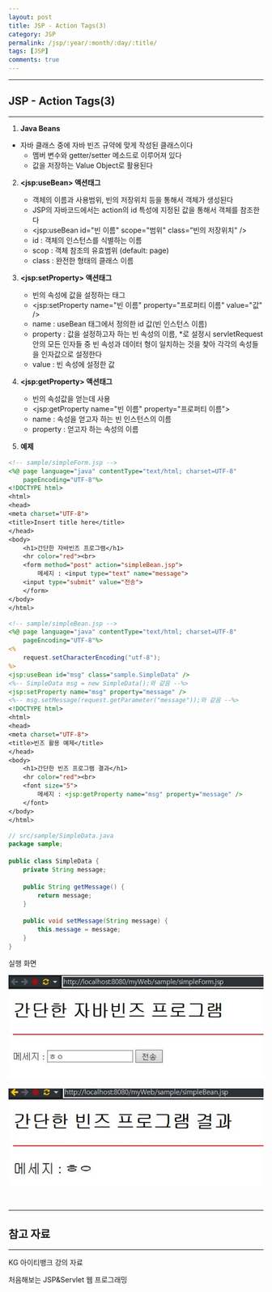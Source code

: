 ```yaml
---
layout: post
title: JSP - Action Tags(3)
category: JSP
permalink: /jsp/:year/:month/:day/:title/
tags: [JSP]
comments: true
---
```


---

## JSP - Action Tags(3)

---

1. **Java Beans**
* 자바 클래스 중에 자바 빈즈 규약에 맞게 작성된 클래스이다
   * 멤버 변수와 getter/setter 메소드로 이루어져 있다
   * 값을 저장하는 Value Object로 활용된다
   
2. **\<jsp:useBean\> 액션태그**

   * 객체의 이름과 사용범위, 빈의 저장위치 등을 통해서 객체가 생성된다
   * JSP의 자바코드에서는 action의 id 특성에 지정된 값을 통해서 객체를 참조한다
   * \<jsp:useBean id="빈 이름" scope="범위" class="빈의 저장위치" /\>
   * id : 객체의 인스턴스를 식별하는 이름
   * scop : 객체 참조의 유효범위 (default: page)
   * class : 완전한 형태의 클래스 이름
3. **\<jsp:setProperty\> 액션태그**
   * 빈의 속성에 값을 설정하는 태그
   * \<jsp:setProperty name="빈 이름" property="프로퍼티 이름" value="값" />
   * name : useBean 태그에서 정의한 id 값(빈 인스턴스 이름)
   * property : 값을 설정하고자 하는 빈 속성의 이름, *로 설정시 servletRequest 안의 모든 인자들 중 빈 속성과 데이터 형이 일치하는 것을 찾아 각각의 속성들을 인자값으로 설정한다
   * value : 빈 속성에 설정한 값
4. **\<jsp:getProperty\> 액션태그**
   * 빈의 속성값을 얻는데  사용
   * \<jsp:getProperty name="빈 이름" property="프로퍼티 이름"\>
   * name : 속성을 얻고자 하는 빈 인스턴스의 이름
   * property : 얻고자 하는 속성의 이름
5. **예제**

```jsp
<!-- sample/simpleForm.jsp -->
<%@ page language="java" contentType="text/html; charset=UTF-8"
    pageEncoding="UTF-8"%>
<!DOCTYPE html>
<html>
<head>
<meta charset="UTF-8">
<title>Insert title here</title>
</head>
<body>
	<h1>간단한 자바빈즈 프로그램</h1>
	<hr color="red"><br>
	<form method="post" action="simpleBean.jsp">
		메세지 : <input type="text" name="message">
	<input type="submit" value="전송">
	</form>
</body>
</html>
```

```jsp
<!-- sample/simpleBean.jsp -->
<%@ page language="java" contentType="text/html; charset=UTF-8"
    pageEncoding="UTF-8"%>
<%
	request.setCharacterEncoding("utf-8");
%>
<jsp:useBean id="msg" class="sample.SimpleData" />
<%-- SimpleData msg = new SimpleData();와 같음 --%>
<jsp:setProperty name="msg" property="message" />
<%-- msg.setMessage(request.getParameter("message"));와 같음 --%>
<!DOCTYPE html>
<html>
<head>
<meta charset="UTF-8">
<title>빈즈 활용 예제</title>
</head>
<body>
	<h1>간단한 빈즈 프로그램 결과</h1>
	<hr color="red"><br>
	<font size="5">
		메세지 : <jsp:getProperty name="msg" property="message" />
	</font>
</body>
</html>
```

```java
// src/sample/SimpleData.java
package sample;

public class SimpleData {
	private String message;

	public String getMessage() {
		return message;
	}

	public void setMessage(String message) {
		this.message = message;
	}	
}
```

실행 화면

![실행1](/assets/post/jsp/2021-02-19-08.JPG)

![실행2](/assets/post/jsp/2021-02-19-09.JPG)

<br>

---

## 참고 자료

---

KG 아이티뱅크 강의 자료

처음해보는 JSP&Servlet 웹 프로그래밍